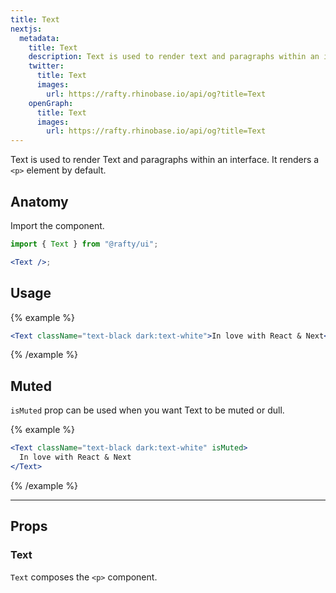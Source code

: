 ```yaml
---
title: Text
nextjs:
  metadata:
    title: Text
    description: Text is used to render text and paragraphs within an interface. It renders a <p> element by default.
    twitter:
      title: Text
      images:
        url: https://rafty.rhinobase.io/api/og?title=Text
    openGraph:
      title: Text
      images:
        url: https://rafty.rhinobase.io/api/og?title=Text
---
```


Text is used to render Text and paragraphs within an interface. It renders a `<p>` element by default.

## Anatomy

Import the component.

```jsx
import { Text } from "@rafty/ui";

<Text />;
```

## Usage

{% example %}

```jsx
<Text className="text-black dark:text-white">In love with React & Next</Text>
```

{% /example %}

## Muted

`isMuted` prop can be used when you want Text to be muted or dull.

{% example %}

```jsx
<Text className="text-black dark:text-white" isMuted>
  In love with React & Next
</Text>
```

{% /example %}

---

## Props

### Text

`Text` composes the `<p>` component.
